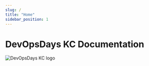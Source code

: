```yaml
---
slug: /
title: "Home"
sidebar_position: 1
---
```


# DevOpsDays KC Documentation

![DevOpsDays KC logo](/img/logo.svg)
